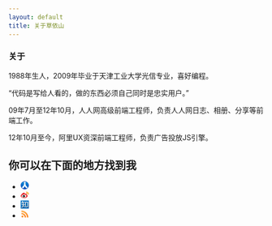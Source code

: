 ```yaml
---
layout: default
title: 关于草依山 
---
```


<div class="menu about"> 
  <h3>关于</h3>
  <p>1988年生人，2009年毕业于天津工业大学光信专业，喜好编程。</p>
  <p>“代码是写给人看的，做的东西必须自己同时是忠实用户。”</p>
  <p>09年7月至12年10月，人人网高级前端工程师，负责人人网日志、相册、分享等前端工作。</p>
  <p>12年10月至今，阿里UX资深前端工程师，负责广告投放JS引擎。</p>
</div>

## 你可以在下面的地方找到我
<ul class="profile-links">
    <li> <a href="http://ihubo.renren.com" target="_blank"><img src="/images/renren.png"></a></li>
    <li> <a href="http://www.weibo.com/ihubo" target="_blank"><img src="/images/weibo.png"></a></li>
    <li> <a href="http://www.zhihu.com/people/jser.me" target="_blank"><img src="/images/zhihu.png"></a></li>
    <li> <a href="http://feed.feedsky.com/js_sru0" target="_blank"><img src="/images/rss.png"></a></li>
</ul>
